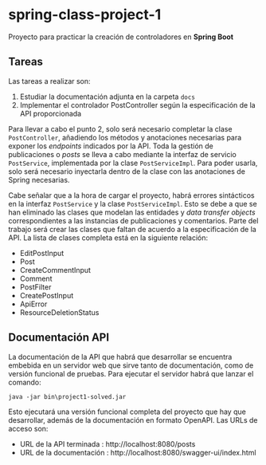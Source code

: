 # spring-class-project-1

Proyecto para practicar la creación de controladores en **Spring Boot**

## Tareas
Las tareas a realizar son:
1. Estudiar la documentación adjunta en la carpeta `docs`
2. Implementar el controlador PostController según la especificación de la API proporcionada

Para llevar a cabo el punto 2, solo será necesario
completar la clase `PostController`, añadiendo los métodos
y anotaciones necesarias para exponer los _endpoints_ indicados
por la API. Toda la gestión de publicaciones o _posts_ se lleva
a cabo mediante la interfaz de servicio `PostService`, implementada
por la clase `PostServiceImpl`. Para poder usarla, solo será necesario
inyectarla dentro de la clase con las anotaciones de Spring necesarias.

Cabe señalar que a la hora de cargar el proyecto, habrá errores sintácticos
en la interfaz `PostService` y la clase `PostServiceImpl`. Esto se debe a
que se han eliminado las clases que modelan las entidades y _data transfer objects_
correspondientes a las instancias de publicaciones y comentarios. Parte del trabajo
será crear las clases que faltan de acuerdo a la especificación de la API. La lista
de clases completa está en la siguiente relación:
- EditPostInput
- Post
- CreateCommentInput
- Comment
- PostFilter
- CreatePostInput
- ApiError
- ResourceDeletionStatus
## Documentación API

La documentación de la API que habrá que desarrollar se encuentra embebida en un servidor
web que sirve tanto de documentación, como de versión funcional de pruebas. Para ejecutar
el servidor habrá que lanzar el comando:
```
java -jar bin\project1-solved.jar
```
Esto ejecutará una versión funcional completa del proyecto que hay que desarrollar, además
de la documentación en formato OpenAPI. Las URLs de acceso son:
- URL de la API terminada : http://localhost:8080/posts
- URL de la documentación : http://localhost:8080/swagger-ui/index.html
